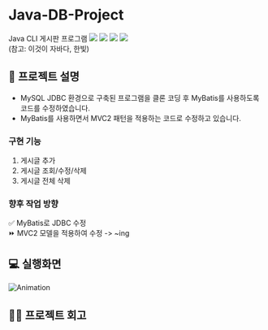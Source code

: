 # Java-DB-Project   
Java CLI 게시판 프로그램 <img src="https://img.shields.io/badge/Java-007396?style=flat-square&logo=Java&logoColor=white"></a> <img src="https://img.shields.io/badge/MariaDB-1F305F?style=flat-square&logo=MariaDB&logoColor=white"></a> <img src="https://img.shields.io/badge/IntelliJ IDEA-2F8CBB?style=flat-square&logo=IntelliJ IDEA&logoColor=white"></a> <img src="https://img.shields.io/badge/Mybatis-FFFC00?style=flat-square&logo=Mybatis&logoColor=white"/></a>    
(참고: 이것이 자바다, 한빛)

## 📑 프로젝트 설명 
- MySQL JDBC 환경으로 구축된 프로그램을 클론 코딩 후 MyBatis를 사용하도록 코드를 수정하였습니다.
- MyBatis를 사용하면서 MVC2 패턴을 적용하는 코드로 수정하고 있습니다.
  
### 구현 기능
1. 게시글 추가
2. 게시글 조회/수정/삭제
3. 게시글 전체 삭제

### 향후 작업 방향
✅ MyBatis로 JDBC 수정    
⏩ MVC2 모델을 적용하여 수정 -> ~ing

## 💻 실행화면   
![Animation](https://github.com/kimg1623/Java-DB-Project/assets/40616792/fb495081-124b-412e-945a-d6d9bfba9679)

## 🙋‍♀️ 프로젝트 회고
